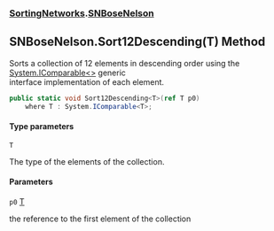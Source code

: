 ### [SortingNetworks](SortingNetworks.md 'SortingNetworks').[SNBoseNelson](SortingNetworks.SNBoseNelson.md 'SortingNetworks.SNBoseNelson')

## SNBoseNelson.Sort12Descending<T>(T) Method

Sorts a collection of 12 elements in descending order using the [System.IComparable&lt;&gt;](https://docs.microsoft.com/en-us/dotnet/api/System.IComparable-1 'System.IComparable`1') generic  
interface implementation of each element.

```csharp
public static void Sort12Descending<T>(ref T p0)
    where T : System.IComparable<T>;
```
#### Type parameters

<a name='SortingNetworks.SNBoseNelson.Sort12Descending_T_(T).T'></a>

`T`

The type of the elements of the collection.
#### Parameters

<a name='SortingNetworks.SNBoseNelson.Sort12Descending_T_(T).p0'></a>

`p0` [T](SortingNetworks.SNBoseNelson.Sort12Descending_T_(T).md#SortingNetworks.SNBoseNelson.Sort12Descending_T_(T).T 'SortingNetworks.SNBoseNelson.Sort12Descending<T>(T).T')

the reference to the first element of the collection